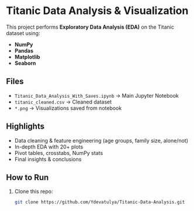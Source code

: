 # Titanic Data Analysis & Visualization

This project performs **Exploratory Data Analysis (EDA)** on the Titanic dataset using:
- **NumPy**
- **Pandas**
- **Matplotlib**
- **Seaborn**

## Files
- `Titanic_Data_Analysis_With_Saves.ipynb` → Main Jupyter Notebook
- `titanic_cleaned.csv` → Cleaned dataset
- `*.png` → Visualizations saved from notebook

## Highlights
- Data cleaning & feature engineering (age groups, family size, alone/not)
- In-depth EDA with 20+ plots
- Pivot tables, crosstabs, NumPy stats
- Final insights & conclusions

## How to Run
1. Clone this repo:
   ```bash
   git clone https://github.com/Ydevatulya/Titanic-Data-Analysis.git
